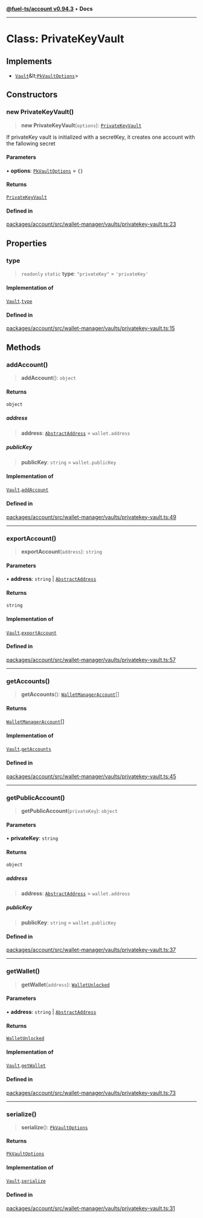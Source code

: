 [**@fuel-ts/account v0.94.3**](../index.md) • **Docs**

***

# Class: PrivateKeyVault

## Implements

- [`Vault`](Vault.md)\&lt;[`PkVaultOptions`](./PkVaultOptions.md)\>

## Constructors

### new PrivateKeyVault()

> **new PrivateKeyVault**(`options`): [`PrivateKeyVault`](PrivateKeyVault.md)

If privateKey vault is initialized with a secretKey, it creates
one account with the fallowing secret

#### Parameters

• **options**: [`PkVaultOptions`](./PkVaultOptions.md) = `{}`

#### Returns

[`PrivateKeyVault`](PrivateKeyVault.md)

#### Defined in

[packages/account/src/wallet-manager/vaults/privatekey-vault.ts:23](https://github.com/FuelLabs/fuels-ts/blob/cc962ddd723eecfdc3547cbf3cf6ebcfd052d837/packages/account/src/wallet-manager/vaults/privatekey-vault.ts#L23)

## Properties

### type

> `readonly` `static` **type**: `"privateKey"` = `'privateKey'`

#### Implementation of

[`Vault`](Vault.md).[`type`](Vault.md#type)

#### Defined in

[packages/account/src/wallet-manager/vaults/privatekey-vault.ts:15](https://github.com/FuelLabs/fuels-ts/blob/cc962ddd723eecfdc3547cbf3cf6ebcfd052d837/packages/account/src/wallet-manager/vaults/privatekey-vault.ts#L15)

## Methods

### addAccount()

> **addAccount**(): `object`

#### Returns

`object`

##### address

> **address**: [`AbstractAddress`](../Interfaces/AbstractAddress.md) = `wallet.address`

##### publicKey

> **publicKey**: `string` = `wallet.publicKey`

#### Implementation of

[`Vault`](Vault.md).[`addAccount`](Vault.md#addaccount)

#### Defined in

[packages/account/src/wallet-manager/vaults/privatekey-vault.ts:49](https://github.com/FuelLabs/fuels-ts/blob/cc962ddd723eecfdc3547cbf3cf6ebcfd052d837/packages/account/src/wallet-manager/vaults/privatekey-vault.ts#L49)

***

### exportAccount()

> **exportAccount**(`address`): `string`

#### Parameters

• **address**: `string` \| [`AbstractAddress`](../Interfaces/AbstractAddress.md)

#### Returns

`string`

#### Implementation of

[`Vault`](Vault.md).[`exportAccount`](Vault.md#exportaccount)

#### Defined in

[packages/account/src/wallet-manager/vaults/privatekey-vault.ts:57](https://github.com/FuelLabs/fuels-ts/blob/cc962ddd723eecfdc3547cbf3cf6ebcfd052d837/packages/account/src/wallet-manager/vaults/privatekey-vault.ts#L57)

***

### getAccounts()

> **getAccounts**(): [`WalletManagerAccount`](../index.md#walletmanageraccount)[]

#### Returns

[`WalletManagerAccount`](../index.md#walletmanageraccount)[]

#### Implementation of

[`Vault`](Vault.md).[`getAccounts`](Vault.md#getaccounts)

#### Defined in

[packages/account/src/wallet-manager/vaults/privatekey-vault.ts:45](https://github.com/FuelLabs/fuels-ts/blob/cc962ddd723eecfdc3547cbf3cf6ebcfd052d837/packages/account/src/wallet-manager/vaults/privatekey-vault.ts#L45)

***

### getPublicAccount()

> **getPublicAccount**(`privateKey`): `object`

#### Parameters

• **privateKey**: `string`

#### Returns

`object`

##### address

> **address**: [`AbstractAddress`](../Interfaces/AbstractAddress.md) = `wallet.address`

##### publicKey

> **publicKey**: `string` = `wallet.publicKey`

#### Defined in

[packages/account/src/wallet-manager/vaults/privatekey-vault.ts:37](https://github.com/FuelLabs/fuels-ts/blob/cc962ddd723eecfdc3547cbf3cf6ebcfd052d837/packages/account/src/wallet-manager/vaults/privatekey-vault.ts#L37)

***

### getWallet()

> **getWallet**(`address`): [`WalletUnlocked`](WalletUnlocked.md)

#### Parameters

• **address**: `string` \| [`AbstractAddress`](../Interfaces/AbstractAddress.md)

#### Returns

[`WalletUnlocked`](WalletUnlocked.md)

#### Implementation of

[`Vault`](Vault.md).[`getWallet`](Vault.md#getwallet)

#### Defined in

[packages/account/src/wallet-manager/vaults/privatekey-vault.ts:73](https://github.com/FuelLabs/fuels-ts/blob/cc962ddd723eecfdc3547cbf3cf6ebcfd052d837/packages/account/src/wallet-manager/vaults/privatekey-vault.ts#L73)

***

### serialize()

> **serialize**(): [`PkVaultOptions`](./PkVaultOptions.md)

#### Returns

[`PkVaultOptions`](./PkVaultOptions.md)

#### Implementation of

[`Vault`](Vault.md).[`serialize`](Vault.md#serialize)

#### Defined in

[packages/account/src/wallet-manager/vaults/privatekey-vault.ts:31](https://github.com/FuelLabs/fuels-ts/blob/cc962ddd723eecfdc3547cbf3cf6ebcfd052d837/packages/account/src/wallet-manager/vaults/privatekey-vault.ts#L31)
